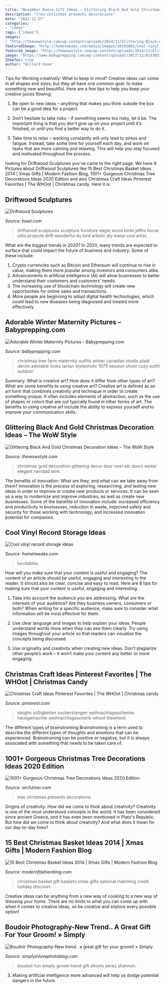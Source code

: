 ```yaml
---
title: "November Bunco Gift Ideas ~ Glittering Black And Gold Christmas Decoration Ideas – The Wow Style"
description: "Tree christmas presents decorations"
date: "2022-11-27"
categories:
- "ideas"
tags: ["ideas"]
images:
- "http://thewowstyle.com/wp-content/uploads/2014/11/Glittering-Black-And-Gold-Christmas-Decor-ideas-12.jpg"
featuredImage: "http://hometweaks.com/media/images/20191002/cool-vinyl-record-storage-ideas-121570042308-original.jpg"
featured_image: "http://thewowstyle.com/wp-content/uploads/2014/11/Glittering-Black-And-Gold-Christmas-Decor-ideas-12.jpg"
image: "https://www.babyprepping.com/wp-content/uploads/2017/12/0c63037d9456c22fe0ccd164d60b93f3.jpg"
ShowToc: true
author: "Hillard Veum"
---
```



Tips for Working creatively: What to keep in mind?
Creative ideas can come in all shapes and sizes, but they all have one common goal: to make something new and beautiful. Here are a few tips to help you keep your creative juices flowing:
1. Be open to new ideas – anything that makes you think outside the box can be a good idea for a project.

2. Don’t hesitate to take risks – if something seems too risky, let it be. The important thing is that you don’t give up on your project until it’s finished, or until you find a better way to do it.

3. Take time to relax – working constantly will only lead to stress and fatigue. Instead, take some time for yourself each day, and work on tasks that are more calming and relaxing. This will help you stay focused and motivated throughout the process.

	

		
looking for Driftwood Sculptures you've came to the right page. We have 8 Pictures about Driftwood Sculptures like 15 Best Christmas Basket Ideas 2014 | Xmas Gifts | Modern Fashion Blog, 1001+ Gorgeous Christmas Tree Decorations Ideas 2020 Edition and also Christmas Craft Ideas Pinterest Favorites | The WHOot | Christmas candy. Here it is:
		
    
## Driftwood Sculptures

<img loading=lazy src="http://www.toxel.com/wp-content/uploads/2013/11/driftwoodsc02.jpg" onerror="this.onerror=null;this.src='https://tse2.mm.bing.net/th?id=OIP.wDKKYRyw5Vs0jyexnoSxewHaKb&amp;pid=15.1';" alt="Driftwood Sculptures">

_Source: toxel.com_

>driftwood sculptures sculpture furniture eagle wood birds jeffro horse uitto projects drift wonderful du bird artistic diy metal cool artist. 

	

What are the biggest trends in 2020?
In 2020, many trends are expected to surface that could impact the future of business and industry. Some of these include:
1. Crypto currencies such as Bitcoin and Ethereum will continue to rise in value, making them more popular among investors and consumers alike.
2. Advancements in artificial intelligence (AI) will allow businesses to better understand their customers and customers’ needs.
3. The increasing use of blockchain technology will create new opportunities for online sales and transactions. 
4. More people are beginning to adopt digital health technologies, which could lead to new diseases being diagnosed and treated more effectively.

    
## Adorable Winter Maternity Pictures – Babyprepping.com

<img loading=lazy src="https://www.babyprepping.com/wp-content/uploads/2017/12/0c63037d9456c22fe0ccd164d60b93f3.jpg" onerror="this.onerror=null;this.src='https://tse1.mm.bing.net/th?id=OIP.L15dacxdu8wre020-HcqowHaLG&amp;pid=15.1';" alt="Adorable Winter Maternity Pictures – Babyprepping.com">

_Source: babyprepping.com_

>christmas tree farm maternity outfits winter canadian studio plaid denim adorable looks tartan styleoholic 1079 session shoot cozy outfit outdoor. 

	

Summary: What is creative art? How does it differ from other types of art? What are some benefits to using creative art?
Creative art is defined as an art form that combines creativity and technique in order to create something unique. It often includes elements of abstraction, such as the use of shapes or colors that are not typically found in other forms of art. The benefits to using creative art include the ability to express yourself and to improve your communication skills.

    
## Glittering Black And Gold Christmas Decoration Ideas – The WoW Style

<img loading=lazy src="http://thewowstyle.com/wp-content/uploads/2014/11/Glittering-Black-And-Gold-Christmas-Decor-ideas-12.jpg" onerror="this.onerror=null;this.src='https://tse2.mm.bing.net/th?id=OIP.Igmgs8WNT7-NJaN_AmxPUgAAAA&amp;pid=15.1';" alt="Glittering Black And Gold Christmas Decoration Ideas – The WoW Style">

_Source: thewowstyle.com_

>christmas gold decoration glittering decor door noel est doors winter elegant navidad wire. 

	

The benefits of innovation: What are they, and what can we take away from them?
Innovation is the process of exploring, researching, and testing new ideas in order to improve or create new products or services. It can be seen as a way to modernize and improve industries, as well as create new businesses. Some of the benefits of innovation include: increased efficiency and productivity in businesses, reduction in waste, improved safety and security for those working with technology, and increased innovation potential for companies.

    
## Cool Vinyl Record Storage Ideas

<img loading=lazy src="http://hometweaks.com/media/images/20191002/cool-vinyl-record-storage-ideas-121570042308-original.jpg" onerror="this.onerror=null;this.src='https://tse3.mm.bing.net/th?id=OIP.7U2mTZ4mSjk4T3i9y5eDegHaLH&amp;pid=15.1';" alt="Cool vinyl record storage ideas">

_Source: hometweaks.com_

>turntables. 

	

How will you make sure that your content is useful and engaging?
The content of an article should be useful, engaging and interesting to the reader. It should also be clear, concise and easy to read. Here are 8 tips for making sure that your content is useful, engaging and interesting:
1. Take into account the audience you are addressing. What are the interests of your audience? Are they business owners, consumers or both? When writing for a specific audience, make sure to consider what information will be most effective for them.

2. Use clear language and images to help explain your ideas. People understand words more when they can see them clearly. Try using images throughout your article so that readers can visualize the concepts being discussed.

3. Use originality and creativity when creating new ideas. Don’t plagiarize other people’s work – it won’t make your content any better or more engaging.

    
## Christmas Craft Ideas Pinterest Favorites | The WHOot | Christmas Candy

<img loading=lazy src="https://i.pinimg.com/736x/1a/14/ac/1a14acafe96899308fda0f7d0de0cc0a.jpg" onerror="this.onerror=null;this.src='https://tse1.mm.bing.net/th?id=OIP.5rfmSgPPgLxJQr2jm_IJGQHaLA&amp;pid=15.1';" alt="Christmas Craft Ideas Pinterest Favorites | The WHOot | Christmas candy">

_Source: pinterest.com_

>sleighs süßigkeiten zuckerstangen weihnachtsgeschenke hausgemachte weihnachtsgeschenk whoot thewhoot. 

	

The different types of brainstroming
Brainstroming is a term used to describe the different types of thoughts and emotions that can be experienced. Brainstroming can be positive or negative, but it is always associated with something that needs to be taken care of.

    
## 1001+ Gorgeous Christmas Tree Decorations Ideas 2020 Edition

<img loading=lazy src="https://archziner.com/wp-content/uploads/2020/11/tall-tree-with-lots-of-gold-baubles-and-ornaments-presents-underneath-how-to-decorate-a-christmas-tree-placed-in-a-hallway.jpg" onerror="this.onerror=null;this.src='https://tse2.mm.bing.net/th?id=OIP.Zz0MtsFchWrMTwffjjn8_QHaLG&amp;pid=15.1';" alt="1001+ Gorgeous Christmas Tree Decorations Ideas 2020 Edition">

_Source: archziner.com_

>tree christmas presents decorations. 

	

Origins of creativity: How did we come to think about creativity?
Creativity is one of the most understood concepts in the world. It has been considered since ancient Greece, and it has even been mentioned in Plato's Republic. But how did we come to think about creativity? And what does it mean for our day-to-day lives?

    
## 15 Best Christmas Basket Ideas 2014 | Xmas Gifts | Modern Fashion Blog

<img loading=lazy src="http://modernfashionblog.com/wp-content/uploads/2014/11/15-Best-Christmas-Basket-Ideas-2014-Xmas-Gifts-2.jpg" onerror="this.onerror=null;this.src='https://tse1.mm.bing.net/th?id=OIP.rEXdECdFnLKmrbmyAZxrVwHaJZ&amp;pid=15.1';" alt="15 Best Christmas Basket Ideas 2014 | Xmas Gifts | Modern Fashion Blog">

_Source: modernfashionblog.com_

>christmas basket gift baskets xmas gifts optional matching credit holiday discover. 

	

Creative ideas can be anything from a new way of cooking to a new way of dressing your home. There are no limits to what you can come up with when it comes to creative ideas, so be creative and explore every possible option!

    
## Boudoir Photography-New Trend.. A Great Gift For Your Groom! » Simply

<img loading=lazy src="http://simplyinlovephotoblog.com/wp-content/uploads/2011/06/SIL.Boudoir005.jpg" onerror="this.onerror=null;this.src='https://tse3.mm.bing.net/th?id=OIP.Ei5d5ApDntZjOsoYq_8KTwHaLJ&amp;pid=15.1';" alt="Boudoir Photography-New trend.. a great gift for your groom! » Simply">

_Source: simplyinlovephotoblog.com_

>boudoir fun simply groom trend gift shoots perez shannon. 

	

3. Making artificial intelligence more advanced will help us dodge potential dangers in the future.

